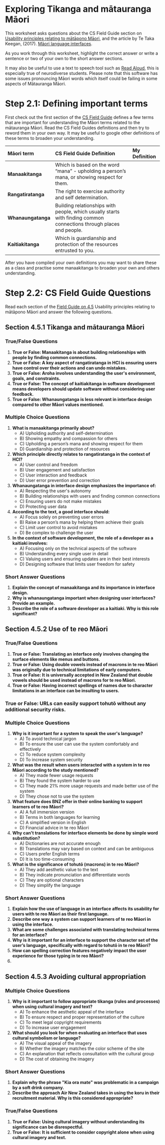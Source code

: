 # Exploring Tikanga and mātauranga Māori

This worksheet asks questions about the CS Field Guide section on [Usability principles relating to mātāpono Māori](https://www.csfieldguide.org.nz/en/chapters/human-computer-interaction/m%C4%81t%C4%81pono-m%C4%81ori/#tikanga-and-matauranga-maori), and the article by Te Taka Keegan, (2017). [Māori language interfaces](https://drive.google.com/file/d/1c2Twe_AKuXrbR1bQQICWSHolByiL3Qu6/view).

As you work through this worksheet, highlight the correct answer or write a sentence or two of your own to the short answer sections.

It may also be useful to use a text to speech tool such as [Read Aloud](https://chromewebstore.google.com/detail/read-aloud-a-text-to-spee/hdhinadidafjejdhmfkjgnolgimiaplp?hl=en), this is especially true of neurodiverse students. Please note that this software has some issues pronouncing Māori words which itself could be failing in some aspects of Mātauranga Māori.

# Step 2.1: Defining important terms

First check out the first section of the [CS Field Guide](https://www.csfieldguide.org.nz/en/chapters/human-computer-interaction/m%C4%81t%C4%81pono-m%C4%81ori/#tikanga-and-matauranga-maori) defines a few terms that are important for understanding the Māori terms related to the mātauranga Māori. Read the CS Field Guides definitions and then try to reword them in your own way. It may be useful to google other definitions of these terms to broaden your understanding.

| Māori term | CS Field Guide Definition | My Definition |
| :---- | :---- | :---- |
| **Manaakitanga** | Which is based on the word “mana” \- upholding a person’s mana, or showing respect for them. |  |
| **Rangatiratanga** | The right to exercise authority and self determination. |  |
| **Whanaungatanga** | Building relationships with people, which usually starts with finding common connections through places and people. |  |
| **Kaitiakitanga** | Which is guardianship and protection of the resources entrusted to you. |  |

After you have compiled your own definitions you may want to share these as a class and practise some manaakitanga to broaden your own and others understanding.

# 

# Step 2.2: CS Field Guide Questions

Read each section of the [Field Guide on 4.5](https://www.csfieldguide.org.nz/en/chapters/human-computer-interaction/m%C4%81t%C4%81pono-m%C4%81ori/#tikanga-and-matauranga-maori) Usability principles relating to mātāpono Māori and answer the following questions.

## Section 4.5.1 Tikanga and mātauranga Māori

### **True/False Questions**

1. **True or False: Manaakitanga is about building relationships with people by finding common connections.**  
2. **True or False: A key aspect of rangatiratanga in HCI is ensuring users have control over their actions and can undo mistakes.**  
3. **True or False: Aroha involves understanding the user's environment, goals, and constraints.**  
4. **True or False: The concept of kaitiakitanga in software development means developers should update software without considering user feedback.**  
5. **True or False: Whanaungatanga is less relevant in interface design compared to other Māori values mentioned.**

### **Multiple Choice Questions**

1. **What is manaakitanga primarily about?**  
   * A) Upholding authority and self-determination  
   * B) Showing empathy and compassion for others  
   * C) Upholding a person’s mana and showing respect for them  
   * D) Guardianship and protection of resources  
2. **Which principle directly relates to rangatiratanga in the context of HCI?**  
   * A) User control and freedom  
   * B) User engagement and satisfaction  
   * C) User interaction and feedback  
   * D) User error prevention and correction  
3. **Whanaungatanga in interface design emphasizes the importance of:**  
   * A) Respecting the user's autonomy  
   * B) Building relationships with users and finding common connections  
   * C) Ensuring users do not make mistakes  
   * D) Protecting user data  
4. **According to the text, a good interface should:**  
   * A) Focus solely on preventing user errors  
   * B) Raise a person’s mana by helping them achieve their goals  
   * C) Limit user control to avoid mistakes  
   * D) Be complex to challenge the user  
5. **In the context of software development, the role of a developer as a kaitiaki involves:**  
   * A) Focusing only on the technical aspects of the software  
   * B) Understanding every single user in detail  
   * C) Valuing users and ensuring updates are in their best interests  
   * D) Designing software that limits user freedom for safety

### **Short Answer Questions**

1. **Explain the concept of manaakitanga and its importance in interface design.**  
2. **Why is whanaungatanga important when designing user interfaces? Provide an example.**  
3. **Describe the role of a software developer as a kaitiaki. Why is this role significant?**

## 

## Section 4.5.2 Use of te reo Māori

### **True/False Questions**

1. **True or False: Translating an interface only involves changing the surface elements like menus and buttons.**  
2. **True or False: Using double vowels instead of macrons in te reo Māori was originally due to technical limitations of early computers.**  
3. **True or False: It is universally accepted in New Zealand that double vowels should be used instead of macrons for te reo Māori.**  
4. **True or False: Having incorrect spellings of names due to character limitations in an interface can be insulting to users.**

### **True or False: URLs can easily support tohutō without any additional security risks.**

### **Multiple Choice Questions**

1. **Why is it important for a system to speak the user's language?**  
   * A) To avoid technical jargon  
   * B) To ensure the user can use the system comfortably and effectively  
   * C) To reduce system complexity  
   * D) To increase system security  
2. **What was the result when users interacted with a system in te reo Māori according to the study mentioned?**  
   * A) They made fewer usage requests  
   * B) They found the system harder to use  
   * C) They made 21% more usage requests and made better use of the system  
   * D) They chose not to use the system  
3. **What feature does BNZ offer in their online banking to support learners of te reo Māori?**  
   * A) A full immersion version  
   * B) Terms in both languages for learning  
   * C) A simplified version in English  
   * D) Financial advice in te reo Māori  
4. **Why can't translations for interface elements be done by simple word substitution?**  
   * A) Dictionaries are not accurate enough  
   * B) Translations may vary based on context and can be ambiguous  
   * C) Users prefer English terms  
   * D) It is too time-consuming  
5. **What is the significance of tohutō (macrons) in te reo Māori?**  
   * A) They add aesthetic value to the text  
   * B) They indicate pronunciation and differentiate words  
   * C) They are optional characters  
   * D) They simplify the language

### **Short Answer Questions**

1. **Explain how the use of language in an interface affects its usability for users with te reo Māori as their first language.**  
2. **Describe one way a system can support learners of te reo Māori in using the interface.**  
3. **What are some challenges associated with translating technical terms for an interface?**  
4. **Why is it important for an interface to support the character set of the user’s language, specifically with regard to tohutō in te reo Māori?**  
5. **How can spelling correction features negatively impact the user experience for those typing in te reo Māori?**  
5. 

## 

## Section 4.5.3 Avoiding cultural appropriation 

### **Multiple Choice Questions**

1. **Why is it important to follow appropriate tikanga (rules and processes) when using cultural imagery and text?**  
   * A) To enhance the aesthetic appeal of the interface  
   * B) To ensure respect and proper representation of the culture  
   * C) To meet legal copyright requirements  
   * D) To increase user engagement  
2. **What should you look for when evaluating an interface that uses cultural symbolism or language?**  
   * A) The visual appeal of the imagery  
   * B) Whether the imagery matches the color scheme of the site  
   * C) An explanation that reflects consultation with the cultural group  
   * D) The cost of obtaining the imagery

### **Short Answer Questions**

1. **Explain why the phrase "Kia ora mate" was problematic in a campaign by a soft drink company.**  
2. **Describe the approach Air New Zealand takes in using the koru in their recruitment material. Why is this considered appropriate?**

### **True/False Questions**

1. **True or False: Using cultural imagery without understanding its significance can be disrespectful.**  
2. **True or False: It is sufficient to consider copyright alone when using cultural imagery and text.**